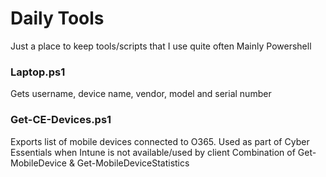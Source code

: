 # Daily Tools

Just a place to keep tools/scripts that I use quite often
Mainly Powershell

### Laptop.ps1
Gets username, device name, vendor, model and serial number

### Get-CE-Devices.ps1
Exports list of mobile devices connected to O365. 
Used as part of Cyber Essentials when Intune is not available/used by client
Combination of Get-MobileDevice & Get-MobileDeviceStatistics
